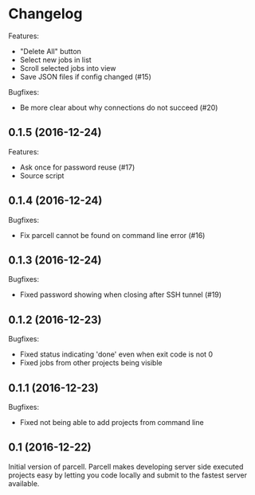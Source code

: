 Changelog
=========

Features:
* "Delete All" button
* Select new jobs in list
* Scroll selected jobs into view
* Save JSON files if config changed (#15)

Bugfixes:
* Be more clear about why connections do not succeed (#20)

0.1.5 (2016-12-24)
------------------

Features:
* Ask once for password reuse (#17)
* Source script

0.1.4 (2016-12-24)
------------------

Bugfixes:
* Fix parcell cannot be found on command line error (#16)

0.1.3 (2016-12-24)
------------------

Bugfixes:
* Fixed password showing when closing after SSH tunnel (#19)

0.1.2 (2016-12-23)
------------------

Bugfixes:
* Fixed status indicating 'done' even when exit code is not 0
* Fixed jobs from other projects being visible

0.1.1 (2016-12-23)
------------------

Bugfixes:
* Fixed not being able to add projects from command line

0.1 (2016-12-22)
----------------

Initial version of parcell. Parcell makes developing server side executed
projects easy by letting you code locally and submit to the fastest server
available.
